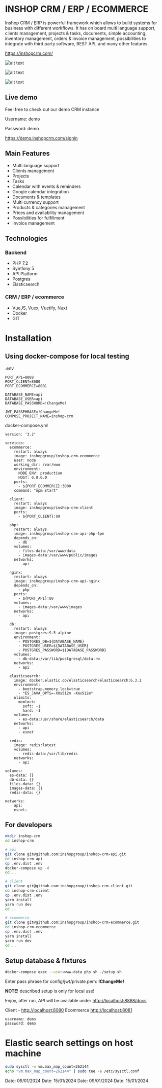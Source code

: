 # INSHOP CRM / ERP / ECOMMERCE

Inshop CRM / ERP is powerful framework which allows to build systems for business with different workflows.
It has on board multi language support, clients management, projects & tasks, documents, simple accounting, inventory management, 
orders & invoice management, possibilities to integrate with third party software, REST API, and many other features.

https://inshopcrm.com/

![alt text](https://inshopcrm.com/static/vuetify/signin.png "Inshop CRM login page")

![alt text](https://inshopcrm.com/static/vuetify/dashboard.png "Inshop CRM login dashboard with charts")

![alt text](https://inshopcrm.com/static/vuetify/calendar.png "Inshop CRM login dashboard with charts")

## Live demo
Feel free to check out our demo CRM instance

Username: demo

Password: demo

https://demo.inshopcrm.com/signin


## Main Features

 * Multi language support
 * Clients management
 * Projects
 * Tasks
 * Calendar with events & reminders
 * Google calendar integration
 * Documents & templates
 * Multi currency support
 * Products & categories management
 * Prices and availability management
 * Possibilities for fulfillment
 * Invoice management

## Technologies

### Backend
 - PHP 7.2
 - Symfony 5
 - API Platform
 - Postgres
 - Elasticsearch
 
### CRM / ERP / ecommerce
 - VueJS, Vuex, Vuetify, Nuxt
 - Docker
 - GIT


# Installation

## Using docker-compose for local testing

.env
```dotenv
PORT_API=8888
PORT_CLIENT=8080
PORT_ECOMMERCE=8081

DATABASE_NAME=api
DATABASE_USER=api
DATABASE_PASSWORD=!ChangeMe!

JWT_PASSPHRASE=!ChangeMe!
COMPOSE_PROJECT_NAME=inshop-crm
```

docker-compose.yml

```
version: '3.2'

services:
  ecommerce:
    restart: always
    image: inshopgroup/inshop-crm-ecommerce
    user: node
    working_dir: /var/www
    environment:
      NODE_ENV: production
      HOST: 0.0.0.0
    ports:
      - ${PORT_ECOMMERCE}:3000
    command: "npm start"

  client:
    restart: always
    image: inshopgroup/inshop-crm-client
    ports:
      - ${PORT_CLIENT}:80

  php:
    restart: always
    image: inshopgroup/inshop-crm-api-php-fpm
    depends_on:
      - db
    volumes:
      - files-data:/var/www/data
      - images-data:/var/www/public/images
    networks:
      - api

  nginx:
    restart: always
    image: inshopgroup/inshop-crm-api-nginx
    depends_on:
      - php
    ports:
      - ${PORT_API}:80
    volumes:
      - images-data:/var/www/images
    networks:
      - api

  db:
    restart: always
    image: postgres:9.5-alpine
    environment:
      - POSTGRES_DB=${DATABASE_NAME}
      - POSTGRES_USER=${DATABASE_USER}
      - POSTGRES_PASSWORD=${DATABASE_PASSWORD}
    volumes:
      - db-data:/var/lib/postgresql/data:rw
    networks:
      - api

  elasticsearch:
    image: docker.elastic.co/elasticsearch/elasticsearch:6.3.1
    environment:
      - bootstrap.memory_lock=true
      - "ES_JAVA_OPTS=-Xms512m -Xmx512m"
    ulimits:
      memlock:
        soft: -1
        hard: -1
    volumes:
      - es-data:/usr/share/elasticsearch/data
    networks:
      - api
      - esnet

  redis:
    image: redis:latest
    volumes:
      - redis-data:/var/lib/redis
    networks:
      - api
      
volumes:
  es-data: {}
  db-data: {}
  files-data: {}
  images-data: {}
  redis-data: {}

networks:
    api:
    esnet:

```

## For developers

```bash
mkdir inshop-crm
cd inshop-crm

# api
git clone git@github.com:inshopgroup/inshop-crm-api.git
cd inshop-crm-api
cp .env.dist .env
docker-compose up -d
cd ..

# client
git clone git@github.com:inshopgroup/inshop-crm-client.git
cd inshop-crm-client
cp .env.dist .env
yarn install
yarn run dev
cd ..

# ecommerce
git clone git@github.com:inshopgroup/inshop-crm-ecommerce.git
cd inshop-crm-ecommerce
cp .env.dist .env
yarn install
yarn run dev
cd ..
```

## Setup database & fixtures

```bash
docker-compose exec --user=www-data php sh ./setup.sh
```

Enter pass phrase for config/jwt/private.pem: **!ChangeMe!**  

**NOTE!** described setup is only for local use!

Enjoy, after run, API will be available under [http://localhost:8888/docs](http://localhost:8888/docs)

Client - [http://localhost:8080](http://localhost:8080)
Ecommerce [http://localhost:8081](http://localhost:8081)

```
username: demo
password: demo
```

# Elastic search settings on host machine

```bash
sudo sysctl -w vm.max_map_count=262144
echo "vm.max_map_count=262144" | sudo tee -a /etc/sysctl.conf
```
Date: 09/01/2024
Date: 15/01/2024
Date: 09/01/2024
Date: 15/01/2024

